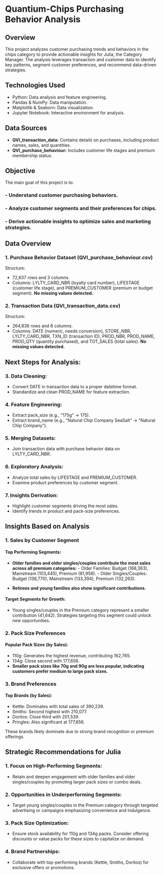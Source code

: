 # Quantium-Chips Purchasing Behavior Analysis
## **Overview**
This project analyzes customer purchasing trends and behaviors in the chips category to provide actionable insights for Julia, the Category Manager. The analysis leverages transaction and customer data to identify key patterns, segment customer preferences, and recommend data-driven strategies.

## Technologies Used
- Python: Data analysis and feature engineering.
- Pandas & NumPy: Data manipulation.
- Matplotlib & Seaborn: Data visualization.
- Jupyter Notebook: Interactive environment for analysis.
 
## Data Sources
- **QVI_transaction_data:** Contains details on purchases, including product names, sales, and quantities.
- **QVI_purchase_behaviour:** Includes customer life stages and premium membership status.

## **Objective**
The main goal of this project is to:

### - Understand customer purchasing behaviors.
### - Analyze customer segments and their preferences for chips.
### - Derive actionable insights to optimize sales and marketing strategies.

## Data Overview
### 1. Purchase Behavior Dataset (QVI_purchase_behaviour.csv)
Structure:
- 72,637 rows and 3 columns.
- Columns: LYLTY_CARD_NBR (loyalty card number), LIFESTAGE (customer life stage), and PREMIUM_CUSTOMER (premium or budget segment).
**No missing values detected.**

### 2. Transaction Data (QVI_transaction_data.csv)
Structure:
- 264,836 rows and 8 columns.
- Columns: DATE (numeric, needs conversion), STORE_NBR, LYLTY_CARD_NBR, TXN_ID (transaction ID), PROD_NBR, PROD_NAME, PROD_QTY (quantity purchased), and TOT_SALES (total sales).
**No missing values detected.**

## Next Steps for Analysis:
### 3. Data Cleaning:

- Convert DATE in transaction data to a proper datetime format.
- Standardize and clean PROD_NAME for feature extraction.

### 4. Feature Engineering:

- Extract pack_size (e.g., "175g" → 175).
- Extract brand_name (e.g., "Natural Chip Company SeaSalt" → "Natural Chip Company").

### 5. Merging Datasets:

- Join transaction data with purchase behavior data on LYLTY_CARD_NBR.

### 6. Exploratory Analysis:

- Analyze total sales by LIFESTAGE and PREMIUM_CUSTOMER.
- Examine product preferences by customer segment.

### 7. Insights Derivation:

- Highlight customer segments driving the most sales.
- Identify trends in product and pack-size preferences.

## Insights Based on Analysis
### 1. Sales by Customer Segment
#### Top Performing Segments:
- **Older families and older singles/couples contribute the most sales across all premium categories:**
      - Older Families: Budget (168,363), Mainstream (103,445), Premium (81,958).
      - Older Singles/Couples: Budget (136,770), Mainstream (133,394), Premium (132,263).

- **Retirees and young families also show significant contributions.**

#### Target Segments for Growth:
- Young singles/couples in the Premium category represent a smaller contribution (41,642). Strategies targeting this segment could unlock new opportunities.

### 2. Pack Size Preferences
#### Popular Pack Sizes (by Sales):
- 110g: Generates the highest revenue, contributing 162,765.
- 134g: Close second with 177,656.
- **Smaller pack sizes like 70g and 90g are less popular, indicating customers prefer medium to large pack sizes.**

### 3. Brand Preferences
#### Top Brands (by Sales):
- Kettle: Dominates with total sales of 390,239.
- Smiths: Second highest with 210,077.
- Doritos: Close third with 201,539.
- Pringles: Also significant at 177,656.
  
These brands likely dominate due to strong brand recognition or premium offerings.

## Strategic Recommendations for Julia
### 1. Focus on High-Performing Segments:

- Retain and deepen engagement with older families and older singles/couples by promoting larger pack sizes or combo deals.

### 2. Opportunities in Underperforming Segments:

- Target young singles/couples in the Premium category through targeted advertising or campaigns emphasizing convenience and indulgence.

### 3. Pack Size Optimization:

- Ensure stock availability for 110g and 134g packs. Consider offering discounts or value packs for these sizes to capitalize on demand.

### 4. Brand Partnerships:

- Collaborate with top-performing brands (Kettle, Smiths, Doritos) for exclusive offers or promotions.
